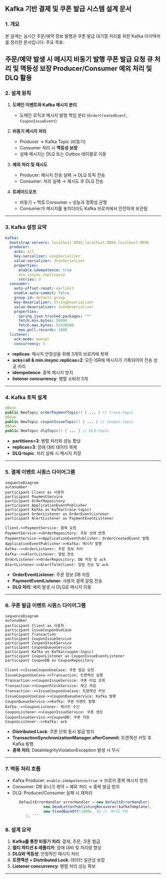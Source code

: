 ## Kafka 기반 결제 및 쿠폰 발급 시스템 설계 문서

### 1. 개요

본 설계는 실시간 주문/예약 정보 발행과 쿠폰 발급 대기열 처리를 위한 Kafka 아키텍처를 정리한 문서입니다. 주요 목표:

주문/예약 발생 시 메시지 비동기 발행
쿠폰 발급 요청 큐 처리 및 멱등성 보장
Producer/Consumer 예외 처리 및 DLQ 활용
---
### 2. 설계 원칙

1. **도메인 이벤트와 Kafka 메시지 분리**

    * 도메인 로직과 메시지 발행 책임 분리 (`OrderCreatedEvent`, `CouponIssueEvent`)

2. **비동기 메시지 처리**

    * Producer → Kafka Topic (비동기)
    * Consumer 처리 시 **멱등성 보장**
    * 실패 메시지는 DLQ 또는 Outbox 테이블로 이동

3. **예외 처리 및 재시도**

    * Producer: 메시지 전송 실패 → DLQ 토픽 전송
    * Consumer: 처리 실패 → 재시도 후 DLQ 전송

4. **트레이드오프**

    * 비동기 + 멱등 Consumer = 성능과 정확성 균형
    * Consumer가 메시지를 놓치더라도 Kafka 브로커에서 안전하게 보관됨
--- 

### 3. Kafka 설정 요약

```yaml
kafka:
  bootstrap-servers: localhost:9092,localhost:9094,localhost:9096
  producer:
    acks: all
    key-serializer: LongSerializer
    value-serializer: JsonSerializer
    properties:
      enable.idempotence: true
      min.insync.replicas=2
      retries: 3
  consumer:
    auto-offset-reset: earliest
    enable-auto-commit: false
    group-id: default-group
    key-deserializer: StringDeserializer
    value-deserializer: JsonDeserializer
    properties:
      spring.json.trusted.packages: "*"
      fetch.min.bytes: 50000
      fetch.max.bytes: 52428800
      max.poll.records: 1000
  listener:
    ack-mode: manual
    concurrency: 3
```

* **replicas**: 메시지 안정성을 위해 3개의 브로커에 복제
* **acks=all & min.insync.replicas=2**: 모든 ISR에 메시지가 기록되어야 전송 성공 처리
* **idempotence**: 중복 메시지 방지
* **listener concurrency**: 병렬 소비자 3개

---

### 4. Kafka 토픽 설계

```java
@Bean
public NewTopic orderPaymentTopic() { ... } // trace-topic
@Bean
public NewTopic couponIssueTopic() { ... } // coupon-topic
@Bean
public NewTopic dlqTopic() { ... } // DLQ-topic
```

* **partitions=3**: 병렬 처리와 성능 향상
* **replicas=3**: 장애 대비 데이터 복제
* **DLQ-topic**: 처리 실패 시 메시지 저장

---

### 5. 결제 이벤트 시퀀스 다이어그램

```mermaid
sequenceDiagram
autonumber
participant Client as 사용자
participant PaymentService
participant OrderRepository
participant ApplicationEventPublisher
participant Kafka as Kafka(trace-topic)
participant OrderListener as OrderEventListener
participant AlertListener as PaymentEventListener

Client->>PaymentService: 결제 요청
PaymentService->>OrderRepository: 주문 상태 변경
PaymentService->>ApplicationEventPublisher: OrderCreatedEvent 발행
ApplicationEventPublisher->>Kafka: 메시지 발행
Kafka-->>OrderListener: 주문 정보 처리
Kafka-->>AlertListener: 알림 전송
OrderListener->>OrderRepository: DB 저장 및 ack
AlertListener->>AlertTalkClient: 알림 전송 및 ack
```

* **OrderEventListener**: 주문 정보 DB 저장
* **PaymentEventListener**: 사용자 결제 알림 전송
* **DLQ 처리**: 예외 발생 시 DLQ로 메시지 이동

---

### 6. 쿠폰 발급 이벤트 시퀀스 다이어그램

```mermaid
sequenceDiagram
autonumber
participant Client as 사용자
participant IssueCouponUseCase
participant Transaction
participant CouponIssueService
participant CouponStockService
participant CouponQueueService
participant Kafka as Kafka(coupon-topic)
participant CouponListener as CouponIssueEventListener
participant CouponDB as CouponRepository

Client->>IssueCouponUseCase: 쿠폰 발급 요청
IssueCouponUseCase->>Transaction: 트랜잭션 실행
Transaction->>CouponIssueService: 쿠폰 타입 조회
Transaction->>CouponStockService: 재고 차감
Transaction-->>IssueCouponUseCase: 트랜잭션 커밋
IssueCouponUseCase->>CouponQueueService: Kafka 발행
CouponQueueService->>Kafka: 쿠폰 이벤트 발행
Kafka-->>CouponListener: 메시지 수신
CouponListener->>CouponIssueService: 쿠폰 생성
CouponIssueService->>CouponDB: 쿠폰 저장
CouponListener-->>Kafka: ack
```

* **Distributed Lock**: 쿠폰 단위 동시 발급 방지
* **TransactionSynchronizationManager.afterCommit**: 트랜잭션 커밋 후 Kafka 발행
* **중복 처리**: DataIntegrityViolationException 발생 시 무시

---

### 7. 멱등 처리 흐름
* Kafka Producer: `enable.idempotence=true` → 브로커 중복 메시지 방지
* Consumer: DB 유니크 제약 + 예외 처리 → 중복 발급 방지
* DLQ: Producer/Consumer 실패 시 재처리
  ```java
     DefaultErrorHandler errorHandler = new DefaultErrorHandler(
                new DeadLetterPublishingRecoverer(kafkaTemplate),
                new FixedBackOff(1000L, 3) // 재시도 3회
        ); ```


### 8. 설계 요약

1. **Kafka를 통한 비동기 처리**: 결제, 주문, 쿠폰 발급
2. **멀티 파티션 & 레플리카**: 장애 대비 및 처리량 향상
3. **DLQ와 멱등성**: 안정적인 메시지 처리
4. **트랜잭션 + Distributed Lock**: 데이터 일관성 보장
5. **Listener concurrency**: 병렬 처리 성능 확보

---

